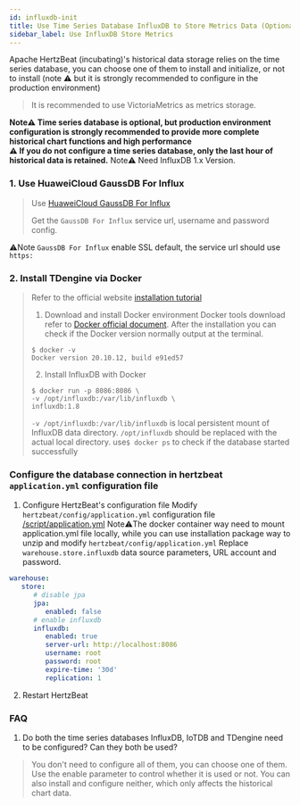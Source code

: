 ```yaml
---
id: influxdb-init  
title: Use Time Series Database InfluxDB to Store Metrics Data (Optional)     
sidebar_label: Use InfluxDB Store Metrics
---
```


Apache HertzBeat (incubating)'s historical data storage relies on the time series database, you can choose one of them to install and initialize, or not to install (note ⚠️ but it is strongly recommended to configure in the production environment)

> It is recommended to use VictoriaMetrics as metrics storage.

**Note⚠️ Time series database is optional, but production environment configuration is strongly recommended to provide more complete historical chart functions and high performance**  
**⚠️ If you do not configure a time series database, only the last hour of historical data is retained.**
Note⚠️ Need InfluxDB 1.x Version.

### 1. Use HuaweiCloud GaussDB For Influx

> Use [HuaweiCloud GaussDB For Influx](https://www.huaweicloud.com/product/gaussdbforinflux.html)
>
> Get the `GaussDB For Influx` service url, username and password config.

⚠️Note `GaussDB For Influx` enable SSL default, the service url should use `https:`

### 2. Install TDengine via Docker

> Refer to the official website [installation tutorial](https://hub.docker.com/_/influxdb)  
>
> 1. Download and install Docker environment
> Docker tools download refer to [Docker official document](https://docs.docker.com/get-docker/).
> After the installation you can check if the Docker version normally output at the terminal.
>
> ```
> $ docker -v
> Docker version 20.10.12, build e91ed57
> ```
>
> 2. Install InfluxDB with Docker
>
> ```
> $ docker run -p 8086:8086 \
> -v /opt/influxdb:/var/lib/influxdb \
> influxdb:1.8
> ```
>
> `-v /opt/influxdb:/var/lib/influxdb` is local persistent mount of InfluxDB data directory. `/opt/influxdb` should be replaced with the actual local directory.
> use```$ docker ps``` to check if the database started successfully

### Configure the database connection in hertzbeat `application.yml` configuration file

1. Configure HertzBeat's configuration file
   Modify `hertzbeat/config/application.yml` configuration file [/script/application.yml](https://github.com/apache/hertzbeat/raw/master/script/application.yml)
   Note⚠️The docker container way need to mount application.yml file locally, while you can use installation package way to unzip and modify `hertzbeat/config/application.yml`
   Replace `warehouse.store.influxdb` data source parameters, URL account and password.

```yaml
warehouse:
   store:
      # disable jpa
      jpa:
         enabled: false
      # enable influxdb
      influxdb:
         enabled: true
         server-url: http://localhost:8086
         username: root
         password: root
         expire-time: '30d'
         replication: 1
```

2. Restart HertzBeat

### FAQ

1. Do both the time series databases InfluxDB, IoTDB and TDengine need to be configured? Can they both be used?

> You don't need to configure all of them, you can choose one of them. Use the enable parameter to control whether it is used or not. You can also install and configure neither, which only affects the historical chart data.
